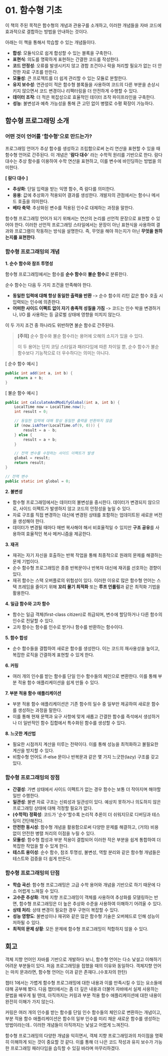 # 01. 함수형 기초

이 책의 주된 목적은 함수형의 개념과 관용구를 소개하고, 이러한 개념들을 자바 코드에 효과적으로 결합하는 방법을 안내하는 것이다.

아래는 이 책을 통해서 학습할 수 있는 개념들이다.

- **합성**: 모듈식으로 쉽게 합성할 수 있는 블록을 구축한다.
- **표현식**: 의도를 명확하게 표현하는 간결한 코드를 작성한다.
- **코드 안정성**: 오류를 발생시키지 않고 경합 조건이나 락을 처리할 필요가 없는 더 안전한 자료 구조를 만든다.
- **모듈성**: 큰 프로젝트를 더 쉽게 관리할 수 있는 모듈로 분할한다.
- **유지 보수성**: 연관성이 적은 함수형 블록들을 사용하여 코드의 다른 부분을 손상시키지 않으면서 코드 변경이나 리팩터링을 더 안전하게 수행할 수 있다.
- **데이터 조작**: 더 적은 복잡성으로 효율적인 데이터 조작 파이프라인을 구축한다.
- **성능**: 불변성과 예측 가능성을 통해 큰 고민 없이 병렬로 수평 확장이 가능하다.

## 함수형 프로그래밍 소개

### 어떤 것이 언어를 '함수형'으로 만드는가?
프로그래밍 언어가 추상 함수를 생성하고 조립함으로써 논리 연산을 표현할 수 있을 때 함수형 언어로 간주된다. 이 개념은 '**람다 대수**' 라는 수학적 원리를 기반으로 한다.
람다 대수는 추상 함수를 이용하여 수학 연산을 표현하고, 이를 변수에 바인딩하는 방법을 의미한다.

**[ 람다 대수 ]**
- **추상화**: 단일 입력을 받는 익명 함수, 즉 람다를 의미한다.
- **응용**: 값에 추상화가 적용되어 결과를 생성한다. 개발자의 관점에서는 함수나 메서드 호출을 의미한다.
- **베타 축약**: 추상화된 변수를 적용된 인수로 대체하는 과정을 말한다.

함수형 프로그래밍 언어가 되기 위해서는 연산의 논리를 선언적 문장으로 표현할 수 있어야 한다.
이러한 선언적 프로그래밍 스타일에서는 문장이 아닌 표현식을 사용하여 결과와 프로그램이 작동하는 방식을 설명한다.
즉, 무엇을 해야 하는지가 아닌 **무엇을 원하는지를 표현한다**.

### 함수형 프로그래밍의 개념

**1. 순수 함수와 참조 투명성**

함수형 프로그래밍에서는 함수를 **순수 함수**와 **불순 함수**로 분류한다.

순수 함수는 다음 두 가지 조건을 만족해야 한다.

- **동일한 입력에 대해 항상 동일한 출력을 반환** -> 순수 함수의 리턴 값은 함수 호출 시 입력되는 인수에 의존한다.
- **어떠한 사이드 이펙트 없이 자기 충족적 성질을 가짐** -> 코드는 인수 박을 변경하거나, I/O 를 사용하는 등 글로벌 상태에 영향을 미치지 않는다.

이 두 가지 조건 중 하나라도 위반하면 불순 함수로 간주된다.

> **[주의]** 순수 함수와 불순 함수라는 용어에 오해의 소지가 있을 수 있다.
>
> 이 두 용어는 단지 코딩 스타일과 패러다임에 따른 차이일 뿐, 순수 함수가 불순 함수보다 기능적으로 더 우수하다는 의미는 아니다.


[ 순수 함수 예시 ]
```java
public int add(int a, int b) {
    return a + b;
}
```

[ 불순 함수 예시 ]
```java
public int calculateAndModifyGlobal(int a, int b) {
    LocalTime now = LocalTime.now();
    int result = 0;

    // 동일한 입력에 대해 항상 동일한 출력을 반환하지 않음
    if (now.isAfter(LocalTime.of(9, 0))) {
        result = a - b;
    } else {
        result = a + b;
    }

    // 전역 변수를 수정하는 사이드 이펙트가 발생
    global = result;
    return result;
}

// 전역 변수
public static int global = 0;
```


**2. 불변성**
- 함수형 프로그래밍에서는 데이터의 불변성을 중시한다. 데이터가 변경되지 않으므로, 사이드 이펙트가 발생하지 않고 코드의 안정성을 높일 수 있다.
- 자료 구조를 직접 변경하는 대신에 변경된 상태를 포함하는 업데이트된 새로운 버전을 생성해야 한다.
- 데이터가 변경될 때마다 매번 복사해야 해서 비효율적일 수 있지만 **구조 공유**를 사용하여 효율적인 복사 메커니즘을 제공한다.

**3. 재귀**
- 재귀는 자기 자신을 호출하는 반복 작업을 통해 최종적으로 원래의 문제를 해결하는 문제 기법이다.
- 순수 함수형 프로그래밍은 종종 반복문이나 반복자 대신에 재귀를 선호하는 경향이 있다.
- 재귀 함수는 스택 오버플로의 위험성이 있다. 이러한 이유로 많은 함수형 언어는 스택 프레임을 줄이기 위해 **꼬리 물기 최적화** 또는 **루프 언롤링**과 같은 최적화 기법을 활용한다.

**4. 일급 함수와 고차 함수**

- 함수는 일급 객체(first-class citizen)로 취급되며, 변수에 할당하거나 다른 함수의 인수로 전달할 수 있다.
- 고차 함수는 함수를 인수로 받거나 함수를 반환하는 함수이다.

**5. 함수 합성**

- 순수 함수들을 결합하여 새로운 함수를 생성한다. 이는 코드의 재사용성을 높이고, 복잡한 로직을 간결하게 표현할 수 있게 한다.

**6. 커링**

- 여러 개의 인수를 받는 함수를 단일 인수 함수들의 체인으로 변환한다. 이를 통해 부분 적용 함수 애플리케이션을 쉽게 만들 수 있다.

**7. 부분 적용 함수 애플리케이션**

- 부분 적용 함수 애플리케이션은 기존 함수의 일수 중 일부만 제공하여 새로운 함수를 생성하는 과정을 말한다.
- 이를 통해 현재 문맥과 요구 사항에 맞게 새롭고 간결한 함수를 즉석에서 생성하거나 더 일반적인 함수 집합에서 특수화된 함수를 생성할 수 있다.

**8. 느긋한 계산법**

- 필요한 시점까지 계산을 미루는 전략이다. 이를 통해 성능을 최적화하고 불필요한 계산을 방지할 수 있다.
- 비함수형 언어도 if-else 문이나 반복문과 같은 몇 가지 느긋한(lazy) 구조를 갖고 있다.

### 함수형 프로그래밍의 장점

- **간결성**: 가변 상태에서 사이드 이펙트가 없는 경우 함수는 보통 더 작아지며 해야할 일만 수행한다.
- **일관성**: 불변 자료 구조는 신뢰성과 일관성이 있다. 예상치 못하거나 의도하지 않은 프로그래밍 상태에 대해 걱정할 필요가 없다.
- **(수학적) 정확성**: 코드가 '순수'할수록 논리적 추론이 더 쉬워지므로 디버딩과 테스팅이 간단해진다.
- **안전한 동시성**: 함수형 개념을 활용함으로써 다양한 문제를 해결하고, (거의) 비용 없이 안전한 병렬 처리의 이점을 누릴 수 있다.
- **모듈성**: 함수형 합성과 부분 적용이 결합되어 이러한 작은 부분을 쉽게 통합하여 더 복잡한 작업을 할 수 있게 한다.
- **테스트 용이성**: 순수 함수, 참조 투명성, 불변성, 역할 분리와 같은 함수형 개념들은 테스트와 검증을 더 쉽게 만든다.


### 함수형 프로그래밍의 단점
- **학습 곡선**: 함수형 프로그래밍은 고급 수학 용어와 개념을 기반으로 하기 때문에 다소 어렵게 느껴질 수 있다.
- **고수준 추상화**: 객체 지향 프로그래밍이 객체를 사용하여 추상화를 모델링하는 반면, 함수형 프로그래밍은 더 높은 추상화 수준을 사용하여 이해하기 어려울 수 있다.
- **상태 처리**: 상태 변경이 필요한 경우 구현이 복잡할 수 있다.
- **성능 영향도**: 불변성이나 재귀와 같은 많은 함수형 기술은 오버헤드로 인해 성능이 저하될 수 있다.
- **최적의 문제 상황**: 모든 문제에 함수형 프로그래밍이 적합하지 않을 수 있다.


## 회고
객체 지향 언어인 자바를 기반으로 개발하다 보니, 함수형 언어는 다소 낯설고 이해하기 어려운 부분들이 있다. 처음 프로그래밍을 접했을 때의 이유와 동일하다. 객체지향 언어는 마치 문과라면, 함수형 언어는 이과 같은 존재다..(수포자의 한탄)

챕터 1에서는 가볍게 함수형 프로그래밍에 대한 내용과 이를 만족시킬 수 있는 요소들에 대해 공부해 봤다. 다음 챕터에서는 좀 더 깊은 내용과 더불어 자바에서 실제 사용하는 문법을 배우게 될 텐데, 아직까지는 커링과 부분 적용 함수 애플리케이션에 대한 내용이 완전히 이해가 가지 않는다.

커링은 여러 개의 인수를 받는 함수를 단일 인수 함수들의 체인으로 변환하는 개념이고, 부분 적용 함수 애플리케이션은 함수의 일부 인수를 미리 채운 새로운 함수를 생성하는 방법이라는데.. 이러한 개념들이 아직까지는 낯설고 어렵게 느껴진다.

함수형 프로그래밍의 다양한 개념을 익히면서, 객체 지향 프로그래밍과의 차이점을 명확히 이해하게 되는 것이 중요할 것 같다. 이를 통해 더 나은 코드 작성과 유지 보수가 가능한 프로그래밍 패러다임을 습득할 수 있길 바라며 마무리하겠다.
